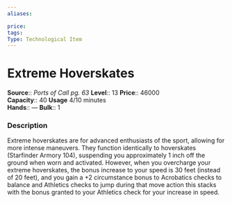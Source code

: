 ```yaml
---
aliases: 

price: 
tags: 
Type: Technological Item
---
```


# Extreme Hoverskates

**Source**:: _Ports of Call pg. 63_
**Level**:: 13
**Price**:: 46000  
**Capacity**:: 40 **Usage** 4/10 minutes  
**Hands**:: — 
**Bulk**:: 1

### Description

Extreme hoverskates are for advanced enthusiasts of the sport, allowing for more intense maneuvers. They function identically to hoverskates (Starfinder Armory 104), suspending you approximately 1 inch off the ground when worn and activated. However, when you overcharge your extreme hoverskates, the bonus increase to your speed is 30 feet (instead of 20 feet), and you gain a +2 circumstance bonus to Acrobatics checks to balance and Athletics checks to jump during that move action this stacks with the bonus granted to your Athletics check for your increase in speed.
